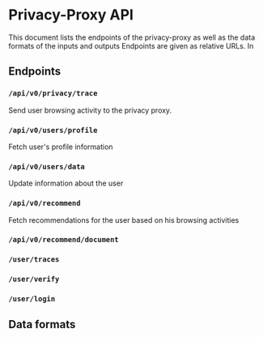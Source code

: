 Privacy-Proxy API
=================

This document lists the endpoints of the privacy-proxy as well as the data formats of the inputs and outputs
Endpoints are given as relative URLs. In 


Endpoints
---------
### `/api/v0/privacy/trace`

Send user browsing activity to the privacy proxy.

### `/api/v0/users/profile`

Fetch user's profile information

### `/api/v0/users/data`

Update information about the user

### `/api/v0/recommend`

Fetch recommendations for the user based on his browsing activities

### `/api/v0/recommend/document`

### `/user/traces`

### `/user/verify`

### `/user/login`


Data formats
------------

